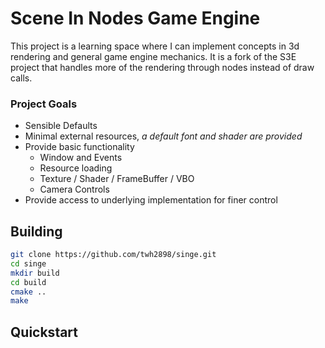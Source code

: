 # Scene In Nodes Game Engine

This project is a learning space where I can implement concepts in 3d rendering
and general game engine mechanics. It is a fork of the S3E project that handles
more of the rendering through nodes instead of draw calls.

### Project Goals

- Sensible Defaults
- Minimal external resources, _a default font and shader are provided_
- Provide basic functionality
    - Window and Events
    - Resource loading
    - Texture / Shader / FrameBuffer / VBO
    - Camera Controls
- Provide access to underlying implementation for finer control

## Building

```sh
git clone https://github.com/twh2898/singe.git
cd singe
mkdir build
cd build
cmake ..
make
```

## Quickstart
